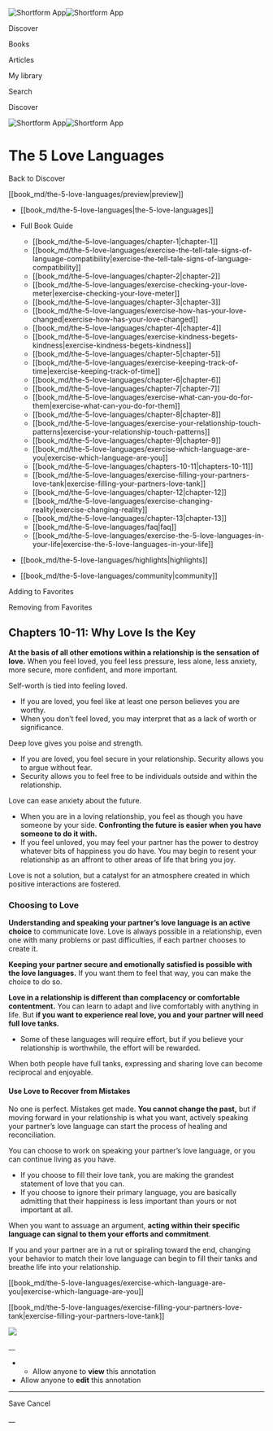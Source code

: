 ![Shortform App](/img/logo.36a2399e.svg)![Shortform App](/img/logo-dark.70c1b072.svg)

Discover

Books

Articles

My library

Search

Discover

![Shortform App](/img/logo.36a2399e.svg)![Shortform App](/img/logo-dark.70c1b072.svg)

# The 5 Love Languages

Back to Discover

[[book_md/the-5-love-languages/preview|preview]]

  * [[book_md/the-5-love-languages|the-5-love-languages]]
  * Full Book Guide

    * [[book_md/the-5-love-languages/chapter-1|chapter-1]]
    * [[book_md/the-5-love-languages/exercise-the-tell-tale-signs-of-language-compatibility|exercise-the-tell-tale-signs-of-language-compatibility]]
    * [[book_md/the-5-love-languages/chapter-2|chapter-2]]
    * [[book_md/the-5-love-languages/exercise-checking-your-love-meter|exercise-checking-your-love-meter]]
    * [[book_md/the-5-love-languages/chapter-3|chapter-3]]
    * [[book_md/the-5-love-languages/exercise-how-has-your-love-changed|exercise-how-has-your-love-changed]]
    * [[book_md/the-5-love-languages/chapter-4|chapter-4]]
    * [[book_md/the-5-love-languages/exercise-kindness-begets-kindness|exercise-kindness-begets-kindness]]
    * [[book_md/the-5-love-languages/chapter-5|chapter-5]]
    * [[book_md/the-5-love-languages/exercise-keeping-track-of-time|exercise-keeping-track-of-time]]
    * [[book_md/the-5-love-languages/chapter-6|chapter-6]]
    * [[book_md/the-5-love-languages/chapter-7|chapter-7]]
    * [[book_md/the-5-love-languages/exercise-what-can-you-do-for-them|exercise-what-can-you-do-for-them]]
    * [[book_md/the-5-love-languages/chapter-8|chapter-8]]
    * [[book_md/the-5-love-languages/exercise-your-relationship-touch-patterns|exercise-your-relationship-touch-patterns]]
    * [[book_md/the-5-love-languages/chapter-9|chapter-9]]
    * [[book_md/the-5-love-languages/exercise-which-language-are-you|exercise-which-language-are-you]]
    * [[book_md/the-5-love-languages/chapters-10-11|chapters-10-11]]
    * [[book_md/the-5-love-languages/exercise-filling-your-partners-love-tank|exercise-filling-your-partners-love-tank]]
    * [[book_md/the-5-love-languages/chapter-12|chapter-12]]
    * [[book_md/the-5-love-languages/exercise-changing-reality|exercise-changing-reality]]
    * [[book_md/the-5-love-languages/chapter-13|chapter-13]]
    * [[book_md/the-5-love-languages/faq|faq]]
    * [[book_md/the-5-love-languages/exercise-the-5-love-languages-in-your-life|exercise-the-5-love-languages-in-your-life]]
  * [[book_md/the-5-love-languages/highlights|highlights]]
  * [[book_md/the-5-love-languages/community|community]]



Adding to Favorites 

Removing from Favorites 

## Chapters 10-11: Why Love Is the Key

**At the basis of all other emotions within a relationship is the sensation of love.** When you feel loved, you feel less pressure, less alone, less anxiety, more secure, more confident, and more important.

Self-worth is tied into feeling loved.

  * If you are loved, you feel like at least one person believes you are worthy.
  * When you don’t feel loved, you may interpret that as a lack of worth or significance.



Deep love gives you poise and strength.

  * If you are loved, you feel secure in your relationship. Security allows you to argue without fear.
  * Security allows you to feel free to be individuals outside and within the relationship. 



Love can ease anxiety about the future.

  * When you are in a loving relationship, you feel as though you have someone by your side. **Confronting the future is easier when you have someone to do it with.**
  * If you feel unloved, you may feel your partner has the power to destroy whatever bits of happiness you do have. You may begin to resent your relationship as an affront to other areas of life that bring you joy.



Love is not a solution, but a catalyst for an atmosphere created in which positive interactions are fostered.

### Choosing to Love

**Understanding and speaking your partner’s love language is an active choice** to communicate love. Love is always possible in a relationship, even one with many problems or past difficulties, if each partner chooses to create it.

**Keeping your partner secure and emotionally satisfied is possible with the love languages.** If you want them to feel that way, you can make the choice to do so.

**Love in a relationship is different than complacency or comfortable contentment.** You can learn to adapt and live comfortably with anything in life. But **if you want to experience real love, you and your partner will need full love tanks.**

  * Some of these languages will require effort, but if you believe your relationship is worthwhile, the effort will be rewarded.



When both people have full tanks, expressing and sharing love can become reciprocal and enjoyable.

#### Use Love to Recover from Mistakes

No one is perfect. Mistakes get made. **You cannot change the past,** but if moving forward in your relationship is what you want, actively speaking your partner’s love language can start the process of healing and reconciliation.

You can choose to work on speaking your partner’s love language, or you can continue living as you have.

  * If you choose to fill their love tank, you are making the grandest statement of love that you can.
  * If you choose to ignore their primary language, you are basically admitting that their happiness is less important than yours or not important at all. 



When you want to assuage an argument, **acting within their specific language can signal to them your efforts and commitment**.

If you and your partner are in a rut or spiraling toward the end, changing your behavior to match their love language can begin to fill their tanks and breathe life into your relationship.

[[book_md/the-5-love-languages/exercise-which-language-are-you|exercise-which-language-are-you]]

[[book_md/the-5-love-languages/exercise-filling-your-partners-love-tank|exercise-filling-your-partners-love-tank]]

![](https://bat.bing.com/action/0?ti=56018282&Ver=2&mid=6edc5e41-d1b8-47bd-896d-1076fd29504b&sid=1711133063fa11eebdec89a8b8ae3bbc&vid=171147a063fa11eea7440fcfeb230d96&vids=0&msclkid=N&pi=0&lg=en-US&sw=800&sh=600&sc=24&nwd=1&tl=Shortform%20%7C%20Book&p=https%3A%2F%2Fwww.shortform.com%2Fapp%2Fbook%2Fthe-5-love-languages%2Fchapters-10-11&r=&lt=323&evt=pageLoad&sv=1&rn=427623)

__

  *   * Allow anyone to **view** this annotation
  * Allow anyone to **edit** this annotation



* * *

Save Cancel

__



